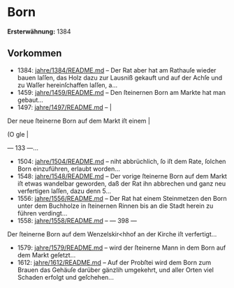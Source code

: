 # Born

**Ersterwähnung:** 1384

## Vorkommen
- 1384: [jahre/1384/README.md](../jahre/1384/README.md) – Der Rat aber hat am Rathauſe wieder bauen laſſen,
das Holz dazu zur Lausniß gekauft und auf der Achſe
und zu Waſſer hereinſchaffen laſſen, a...
- 1459: [jahre/1459/README.md](../jahre/1459/README.md) – Den ſteinernen Born am Markte hat man gebaut...
- 1497: [jahre/1497/README.md](../jahre/1497/README.md) – |

Der neue ſteinerne Born auf dem Markt iſt einem |

(O gle |


— 133 —...
- 1504: [jahre/1504/README.md](../jahre/1504/README.md) – niht abbrüchlich, ſo iſt dem Rate, ſolchen Born
einzuführen, erlaubt worden...
- 1548: [jahre/1548/README.md](../jahre/1548/README.md) – Der vorige ſteinerne Born auf dem Markt iſt etwas
wandelbar geworden, daß der Rat ihn abbrechen und
ganz neu verfertigen laſſen, dazu denn 5...
- 1556: [jahre/1556/README.md](../jahre/1556/README.md) – Der Rat hat einem Steinmetzen den Born unter dem
Buchholze in ſteinernen Rinnen bis an die Stadt herein
zu führen verdingt...
- 1558: [jahre/1558/README.md](../jahre/1558/README.md) – — 398 —

Der ſteinerne Born auf dem Wenzelskir<hhof an der
Kirche iſt verfertigt...
- 1579: [jahre/1579/README.md](../jahre/1579/README.md) – wird der ſteinerne Mann in dem Born
auf dem Markt geſetzt...
- 1612: [jahre/1612/README.md](../jahre/1612/README.md) – Auf der Probſtei wird dem Born zum Brauen
das Gehäuſe darüber gänzlih umgekehrt, und aller Orten
viel Schaden erfolgt und geſchehen...
